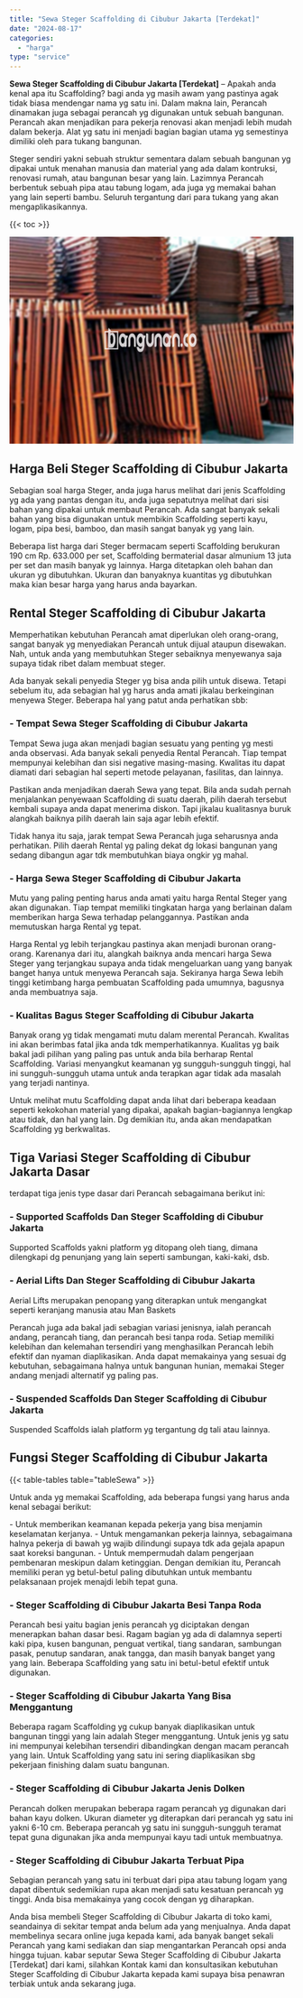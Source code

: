 ```yaml
---
title: "Sewa Steger Scaffolding di Cibubur Jakarta [Terdekat]"
date: "2024-08-17"
categories: 
  - "harga"
type: "service"
---
```


**Sewa Steger Scaffolding di Cibubur Jakarta \[Terdekat\]** – Apakah anda kenal apa itu Scaffolding? bagi anda yg masih awam yang pastinya agak tidak biasa mendengar nama yg satu ini. Dalam makna lain, Perancah dinamakan juga sebagai perancah yg digunakan untuk sebuah bangunan. Perancah akan menjadikan para pekerja renovasi akan menjadi lebih mudah dalam bekerja. Alat yg satu ini menjadi bagian bagian utama yg semestinya dimiliki oleh para tukang bangunan.

Steger sendiri yakni sebuah struktur sementara dalam sebuah bangunan yg dipakai untuk menahan manusia dan material yang ada dalam kontruksi, renovasi rumah, atau bangunan besar yang lain. Lazimnya Perancah berbentuk sebuah pipa atau tabung logam, ada juga yg memakai bahan yang lain seperti bambu. Seluruh tergantung dari para tukang yang akan mengaplikasikannya.

{{< toc >}}

![Sewa Steger Scaffolding di Cibubur Jakarta [Terdekat]](/images/sewa-scaffolding-steger-12.png)

## Harga Beli Steger Scaffolding di Cibubur Jakarta

Sebagian soal harga Steger, anda juga harus melihat dari jenis Scaffolding yg ada yang pantas dengan itu, anda juga sepatutnya melihat dari sisi bahan yang dipakai untuk membaut Perancah. Ada sangat banyak sekali bahan yang bisa digunakan untuk membikin Scaffolding seperti kayu, logam, pipa besi, bamboo, dan masih sangat banyak yg yang lain.

Beberapa list harga dari Steger bermacam seperti Scaffolding berukuran 190 cm Rp. 633.000 per set, Scaffolding bermaterial dasar almunium 13 juta per set dan masih banyak yg lainnya. Harga ditetapkan oleh bahan dan ukuran yg dibutuhkan. Ukuran dan banyaknya kuantitas yg dibutuhkan maka kian besar harga yang harus anda bayarkan.

## Rental Steger Scaffolding di Cibubur Jakarta

Memperhatikan kebutuhan Perancah amat diperlukan oleh orang-orang, sangat banyak yg menyediakan Perancah untuk dijual ataupun disewakan. Nah, untuk anda yang membutuhkan Steger sebaiknya menyewanya saja supaya tidak ribet dalam membuat steger.

Ada banyak sekali penyedia Steger yg bisa anda pilih untuk disewa. Tetapi sebelum itu, ada sebagian hal yg harus anda amati jikalau berkeinginan menyewa Steger. Beberapa hal yang patut anda perhatikan sbb:

### \- Tempat Sewa Steger Scaffolding di Cibubur Jakarta

Tempat Sewa juga akan menjadi bagian sesuatu yang penting yg mesti anda observasi. Ada banyak sekali penyedia Rental Perancah. Tiap tempat mempunyai kelebihan dan sisi negative masing-masing. Kwalitas itu dapat diamati dari sebagian hal seperti metode pelayanan, fasilitas, dan lainnya.

Pastikan anda menjadikan daerah Sewa yang tepat. Bila anda sudah pernah menjalankan penyewaan Scaffolding di suatu daerah, pilih daerah tersebut kembali supaya anda dapat menerima diskon. Tapi jikalau kualitasnya buruk alangkah baiknya pilih daerah lain saja agar lebih efektif.

Tidak hanya itu saja, jarak tempat Sewa Perancah juga seharusnya anda perhatikan. Pilih daerah Rental yg paling dekat dg lokasi bangunan yang sedang dibangun agar tdk membutuhkan biaya ongkir yg mahal.

### \- Harga Sewa Steger Scaffolding di Cibubur Jakarta

Mutu yang paling penting harus anda amati yaitu harga Rental Steger yang akan digunakan. Tiap tempat memiliki tingkatan harga yang berlainan dalam memberikan harga Sewa terhadap pelanggannya. Pastikan anda memutuskan harga Rental yg tepat.

Harga Rental yg lebih terjangkau pastinya akan menjadi buronan orang-orang. Karenanya dari itu, alangkah baiknya anda mencari harga Sewa Steger yang terjangkau supaya anda tidak mengeluarkan uang yang banyak banget hanya untuk menyewa Perancah saja. Sekiranya harga Sewa lebih tinggi ketimbang harga pembuatan Scaffolding pada umumnya, bagusnya anda membuatnya saja.

### \- Kualitas Bagus Steger Scaffolding di Cibubur Jakarta

Banyak orang yg tidak mengamati mutu dalam merental Perancah. Kwalitas ini akan berimbas fatal jika anda tdk memperhatikannya. Kualitas yg baik bakal jadi pilihan yang paling pas untuk anda bila berharap Rental Scaffolding. Variasi menyangkut keamanan yg sungguh-sungguh tinggi, hal ini sungguh-sungguh utama untuk anda terapkan agar tidak ada masalah yang terjadi nantinya.

Untuk melihat mutu Scaffolding dapat anda lihat dari beberapa keadaan seperti kekokohan material yang dipakai, apakah bagian-bagiannya lengkap atau tidak, dan hal yang lain. Dg demikian itu, anda akan mendapatkan Scaffolding yg berkwalitas.

## Tiga Variasi Steger Scaffolding di Cibubur Jakarta Dasar

terdapat tiga jenis type dasar dari Perancah sebagaimana berikut ini:

### \- Supported Scaffolds Dan Steger Scaffolding di Cibubur Jakarta

Supported Scaffolds yakni platform yg ditopang oleh tiang, dimana dilengkapi dg penunjang yang lain seperti sambungan, kaki-kaki, dsb.

### \- Aerial Lifts Dan Steger Scaffolding di Cibubur Jakarta

Aerial Lifts merupakan penopang yang diterapkan untuk mengangkat seperti keranjang manusia atau Man Baskets

Perancah juga ada bakal jadi sebagian variasi jenisnya, ialah perancah andang, perancah tiang, dan perancah besi tanpa roda. Setiap memiliki kelebihan dan kelemahan tersendiri yang menghasilkan Perancah lebih efektif dan nyaman diaplikasikan. Anda dapat memakainya yang sesuai dg kebutuhan, sebagaimana halnya untuk bangunan hunian, memakai Steger andang menjadi alternatif yg paling pas.

### \- Suspended Scaffolds Dan Steger Scaffolding di Cibubur Jakarta

Suspended Scaffolds ialah platform yg tergantung dg tali atau lainnya.

## Fungsi Steger Scaffolding di Cibubur Jakarta

{{< table-tables table="tableSewa" >}}

Untuk anda yg memakai Scaffolding, ada beberapa fungsi yang harus anda kenal sebagai berikut:

\- Untuk memberikan keamanan kepada pekerja yang bisa menjamin keselamatan kerjanya. - Untuk mengamankan pekerja lainnya, sebagaimana halnya pekerja di bawah yg wajib dilindungi supaya tdk ada gejala apapun saat koreksi bangunan. - Untuk mempermudah dalam pengerjaan pembenaran meskipun dalam ketinggian. Dengan demikian itu, Perancah memiliki peran yg betul-betul paling dibutuhkan untuk membantu pelaksanaan projek menajdi lebih tepat guna.

### \- Steger Scaffolding di Cibubur Jakarta Besi Tanpa Roda

Perancah besi yaitu bagian jenis perancah yg diciptakan dengan menerapkan bahan dasar besi. Ragam bagian yg ada di dalamnya seperti kaki pipa, kusen bangunan, penguat vertikal, tiang sandaran, sambungan pasak, penutup sandaran, anak tangga, dan masih banyak banget yang yang lain. Beberapa Scaffolding yang satu ini betul-betul efektif untuk digunakan.

### \- Steger Scaffolding di Cibubur Jakarta Yang Bisa Menggantung

Beberapa ragam Scaffolding yg cukup banyak diaplikasikan untuk bangunan tinggi yang lain adalah Steger menggantung. Untuk jenis yg satu ini mempunyai kelebihan tersendiri dibandingkan dengan macam perancah yang lain. Untuk Scaffolding yang satu ini sering diaplikasikan sbg pekerjaan finishing dalam suatu bangunan.

### \- Steger Scaffolding di Cibubur Jakarta Jenis Dolken

Perancah dolken merupakan beberapa ragam perancah yg digunakan dari bahan kayu dolken. Ukuran diameter yg diterapkan dari perancah yg satu ini yakni 6-10 cm. Beberapa perancah yg satu ini sungguh-sungguh teramat tepat guna digunakan jika anda mempunyai kayu tadi untuk membuatnya.

### \- Steger Scaffolding di Cibubur Jakarta Terbuat Pipa

Sebagian perancah yang satu ini terbuat dari pipa atau tabung logam yang dapat dibentuk sedemikian rupa akan menjadi satu kesatuan perancah yg tinggi. Anda bisa memakainya yang cocok dengan yg diharapkan.

Anda bisa membeli Steger Scaffolding di Cibubur Jakarta di toko kami, seandainya di sekitar tempat anda belum ada yang menjualnya. Anda dapat membelinya secara online juga kepada kami, ada banyak banget sekali Perancah yang kami sediakan dan siap mengantarkan Perancah opsi anda hingga tujuan. kabar seputar Sewa Steger Scaffolding di Cibubur Jakarta \[Terdekat\] dari kami, silahkan Kontak kami dan konsultasikan kebutuhan Steger Scaffolding di Cibubur Jakarta kepada kami supaya bisa penawran terbiak untuk anda sekarang juga.
